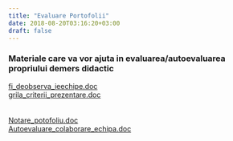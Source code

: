 ```yaml
---
title: "Evaluare Portofolii"
date: 2018-08-20T03:16:20+03:00
draft: false
---
```


<html>
  <body>
    <div class="wiki" id="content_view" style="display: block;">
<h3 id="toc0"><a name="x--Materiale care va vor ajuta in evaluarea/autoevaluarea propriului demers didactic"></a>Materiale care va vor ajuta in evaluarea/autoevaluarea propriului demers didactic</h3>
 <a href="/files/fi_deobserva_ieechipe.doc">fi_deobserva_ieechipe.doc</a><br />
<a href="/files/grila_criterii_prezentare.doc">grila_criterii_prezentare.doc</a><br />
<br />
<br />
<a href="/files/Notare_potofoliu.doc">Notare_potofoliu.doc</a><br />
<a href="/files/Autoevaluare_colaborare_echipa.doc">Autoevaluare_colaborare_echipa.doc</a>
    </div>
  </body>
</html>